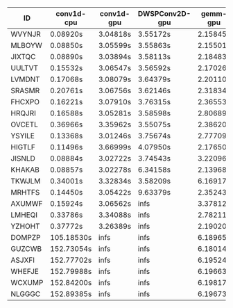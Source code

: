 |ID|conv1d-cpu|conv1d-gpu|DWSPConv2D-gpu|gemm-gpu|avg|
|-|-|-|-|-|-|
|WVYNJR|0.08920s|3.04818s|3.55172s|2.15845s|2.21189s|
|MLBOYW|0.08850s|3.05599s|3.55863s|2.15501s|2.21453s|
|JIXTQC|0.08890s|3.03894s|3.58113s|2.18483s|2.22345s|
|UULTVT|0.15532s|3.06547s|3.56592s|2.17026s|2.23924s|
|LVMDNT|0.17068s|3.08079s|3.64379s|2.20110s|2.27409s|
|SRASMR|0.20761s|3.06756s|3.62146s|2.31834s|2.30374s|
|FHCXPO|0.16221s|3.07910s|3.76315s|2.36553s|2.34249s|
|HRQJRI|0.16588s|3.05281s|3.58598s|2.80689s|2.40289s|
|OVCETL|0.36966s|3.35962s|3.55075s|2.38620s|2.41656s|
|YSYILE|0.13368s|3.01246s|3.75674s|2.77709s|2.41999s|
|HIGTLF|0.11496s|3.66999s|4.07950s|2.17650s|2.51024s|
|JISNLD|0.08884s|3.02722s|3.74543s|3.22096s|2.52062s|
|KHAKAB|0.08857s|3.02278s|6.34158s|2.13968s|2.89815s|
|TKWJLM|0.34001s|3.32834s|3.58209s|6.16917s|3.35490s|
|MRHTFS|0.14450s|3.05422s|9.63379s|2.35243s|3.79624s|
|AXUMWF|0.15924s|3.06562s|infs|3.37812s|infs|
|LMHEQI|0.33786s|3.34088s|infs|2.78211s|infs|
|YZHOHT|0.37772s|3.26389s|infs|2.19020s|infs|
|DOMPZP|105.18530s|infs|infs|6.18965s|infs|
|GUZCWB|152.73054s|infs|infs|6.18014s|infs|
|ASJXFI|152.77702s|infs|infs|6.19524s|infs|
|WHEFJE|152.79988s|infs|infs|6.19663s|infs|
|WCXUMP|152.84200s|infs|infs|6.19817s|infs|
|NLGGGC|152.89385s|infs|infs|6.19673s|infs|
